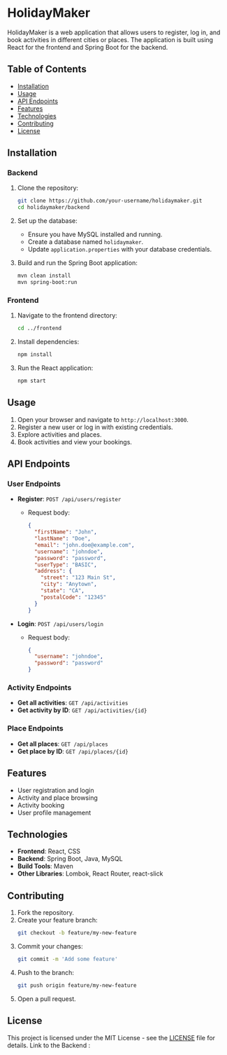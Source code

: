 # HolidayMaker

HolidayMaker is a web application that allows users to register, log in, and book activities in different cities or places. The application is built using React for the frontend and Spring Boot for the backend.

## Table of Contents

- [Installation](#installation)
- [Usage](#usage)
- [API Endpoints](#api-endpoints)
- [Features](#features)
- [Technologies](#technologies)
- [Contributing](#contributing)
- [License](#license)

## Installation

### Backend

1. Clone the repository:
    ```sh
    git clone https://github.com/your-username/holidaymaker.git
    cd holidaymaker/backend
    ```

2. Set up the database:
    - Ensure you have MySQL installed and running.
    - Create a database named `holidaymaker`.
    - Update `application.properties` with your database credentials.

3. Build and run the Spring Boot application:
    ```sh
    mvn clean install
    mvn spring-boot:run
    ```

### Frontend

1. Navigate to the frontend directory:
    ```sh
    cd ../frontend
    ```

2. Install dependencies:
    ```sh
    npm install
    ```

3. Run the React application:
    ```sh
    npm start
    ```

## Usage

1. Open your browser and navigate to `http://localhost:3000`.
2. Register a new user or log in with existing credentials.
3. Explore activities and places.
4. Book activities and view your bookings.

## API Endpoints

### User Endpoints

- **Register**: `POST /api/users/register`
    - Request body: 
      ```json
      {
        "firstName": "John",
        "lastName": "Doe",
        "email": "john.doe@example.com",
        "username": "johndoe",
        "password": "password",
        "userType": "BASIC",
        "address": {
          "street": "123 Main St",
          "city": "Anytown",
          "state": "CA",
          "postalCode": "12345"
        }
      }
      ```

- **Login**: `POST /api/users/login`
    - Request body:
      ```json
      {
        "username": "johndoe",
        "password": "password"
      }
      ```

### Activity Endpoints

- **Get all activities**: `GET /api/activities`
- **Get activity by ID**: `GET /api/activities/{id}`

### Place Endpoints

- **Get all places**: `GET /api/places`
- **Get place by ID**: `GET /api/places/{id}`

## Features

- User registration and login
- Activity and place browsing
- Activity booking
- User profile management

## Technologies

- **Frontend**: React, CSS
- **Backend**: Spring Boot, Java, MySQL
- **Build Tools**: Maven
- **Other Libraries**: Lombok, React Router, react-slick

## Contributing

1. Fork the repository.
2. Create your feature branch:
    ```sh
    git checkout -b feature/my-new-feature
    ```
3. Commit your changes:
    ```sh
    git commit -m 'Add some feature'
    ```
4. Push to the branch:
    ```sh
    git push origin feature/my-new-feature
    ```
5. Open a pull request.

## License

This project is licensed under the MIT License - see the [LICENSE](LICENSE) file for details.
Link to the Backend : 
